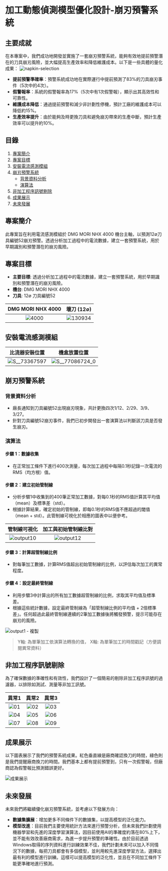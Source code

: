 # 加工動態偵測模型優化設計-崩刃預警系統

## 主要成就
在本專案中，我們成功地開發並實施了一套崩刃預警系統，能夠有效地提前預警潛在的刀具崩刃風險，並大幅提高生產效率和降低維護成本。以下是一些具體的量化成果：
![napkin-selection](https://hackmd.io/_uploads/B1nb7wh60.png)
- **提前預警準確率**：預警系統成功地在實際運行中提前預測了83%的刀具崩刃事件（5次中的4次）。
- **假警報率**：系統的假警報率為17%（5次中有1次假警報），顯示出其高效性和可靠性。
- **維護成本降低**：通過提前預警和減少非計劃性停機，預計工廠的維護成本可以降低約15%。
- **生產效率提升**：由於能夠及時更換刀具和避免崩刃帶來的生產中斷，預計生產效率可以提升約10%。


## 目錄

1. [專案簡介](#專案簡介)
2. [專案目標](#專案目標)
3. [安裝電流感測模組](#安裝電流感測模組)
4. [崩刃預警系統](#崩刃預警系統)
   - [背景資料分析](#背景資料分析)
   - [演算法](#演算法)
5. [非加工程序訊號剔除](#非加工程序訊號剔除)
6. [成果展示](#成果展示)
7. [未來發展](#未來發展)


## 專案簡介

此專案旨在利用電流感測模組於 DMG MORI NHX 4000 機台主軸，以預測12∅刀具編號52崩刃預警。透過分析加工過程中的電流數據，建立一套預警系統，用於早期識別和預警潛在的崩刃風險。

## 專案目標

- **主要目標**: 透過分析加工過程中的電流數據，建立一套預警系統，用於早期識別和預警潛在的崩刃風險。
- **機台**: DMG MORI NHX 4000
- **刀具**: 12∅ 刀具編號52

| DMG MORI NHX 4000 | 壞刀 (12∅) |
|:-------:|:-------:|
|![4000](https://hackmd.io/_uploads/B1GHWejNa.jpg)|![130934](https://hackmd.io/_uploads/SkBjZxs4T.jpg)|

## 安裝電流感測模組

| 比流器安裝位置 |機盒放置位置 |
|:-------:|:-------:|
|![S__73367597](https://hackmd.io/_uploads/Sk_NM-i46.jpg)|![S__77086724_0](https://hackmd.io/_uploads/rkg6bj2tvp.jpg)|

## 崩刃預警系統

### 背景資料分析

- 廠長通知到刀具編號52出現崩刃現象，共計更換四次1/12、2/29、3/9、3/27。
- 針對刀具編號52崩刃事件，我們已初步開發出一套演算法以判斷該刀具是否發生崩刃。

### 演算法

#### 步驟 1：數據收集

- 在正常加工條件下進行400次測量，每次加工過程中每隔0.1秒記錄一次電流的RMS（均方根）值。

#### 步驟 2：建立初始管制線

- 分析步驟1中收集到的400筆正常加工數據，對每0.1秒的RMS值計算其平均值（mean）及標準差（std）。
- 根據計算結果，確定初始的管制線，即每0.1秒的RMS值不應超過的閾值（mean + std）。此管制線可視化於相應的圖表中以便參考。

|管制線可視化|加工與初始管制線比對|
|:-:|:-:|
|![output10](https://hackmd.io/_uploads/BJdu6c2i6.png)|![output12](https://hackmd.io/_uploads/rycKT9noT.png)|

#### 步驟 3：計算超管制線比例

- 對每筆加工數據，計算RMS值超出初始管制線的比例，以評估每次加工的異常程度。

#### 步驟 4：設定最終管制線

- 利用步驟3中計算出的所有加工數據超管制線的比例，求取其平均值及標準差。
- 根據這些統計數據，設定最終管制線為「超管制線比例的平均值 + 2倍標準差」。任何超過此最終管制線連續的2筆加工數據後將觸發預警，提示可能存在崩刃的風險。

![output1 - 複製](https://hackmd.io/_uploads/SyIRpq2sa.png)

> Y軸: 為單筆加工依演算法轉換的值， X軸: 為單筆加工的時間戳記（方便調閱異常資料）

## 非加工程序訊號剔除

為了確保數據的準確性和有效性，我們設計了一個簡易的剔除非加工程序訊號的過濾器，以排除如測試、測量等非加工訊號。

|異常1|異常2|異常3|
|:-:|:-:|:-:|
|![01](https://hackmd.io/_uploads/rkeDQj2ja.png)|![02](https://hackmd.io/_uploads/BJzP7sho6.png)|![03](https://hackmd.io/_uploads/rkBvmono6.png)|
|![04](https://hackmd.io/_uploads/HJOPXo3sT.png)|![05](https://hackmd.io/_uploads/rkjvmj3sT.png)|![06](https://hackmd.io/_uploads/S16w7jhsa.png)|
|![07](https://hackmd.io/_uploads/S1lOms2s6.png)|![08](https://hackmd.io/_uploads/SJEu7ohiT.png)|![09](https://hackmd.io/_uploads/B1BdXs3op.png)|

## 成果展示

以下圖表展示了我們的預警系統成果。紅色垂直線是廠商確認換刀的時間，綠色則是我們提醒廠商換刀的時間。我們基本上都有提前預警到，只有一次假警報，但廠商認為假警報比預測錯誤更好。

![成果展示](https://hackmd.io/_uploads/HJtUFnmU0.png)

## 未來發展

未來我們將繼續優化崩刃預警系統，並考慮以下發展方向：
- **數據集擴展**：增加更多不同條件下的數據集，以提高模型的泛化能力。
- **模型改進**：目前我們主要使用統計方法來進行預警分析，但未來我們計劃使用機器學習和先進的深度學習演算法，因目前使用AI的準確度約落在80%上下，並不能有效改善廠商需求，為進一步提升預警的準確性。由於目前透過Windows取得的序列資料進行訓練效果不佳，我們計劃未來可以加入不同情況下的數據，每把刀具都會有多個模型，並利用較先進深度學習方法，選擇出最有利的模型進行訓練。這樣可以提高模型的泛化性，並且在不同加工條件下能更準確地進行預測。
